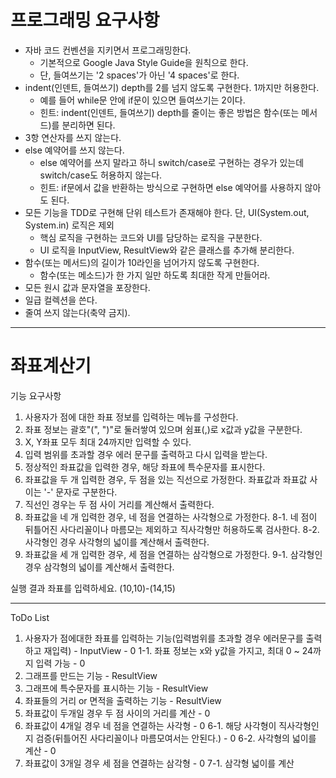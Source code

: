 # 프로그래밍 요구사항
- 자바 코드 컨벤션을 지키면서 프로그래밍한다.
    - 기본적으로 Google Java Style Guide을 원칙으로 한다.
    - 단, 들여쓰기는 '2 spaces'가 아닌 '4 spaces'로 한다.
- indent(인덴트, 들여쓰기) depth를 2를 넘지 않도록 구현한다. 1까지만 허용한다.
    - 예를 들어 while문 안에 if문이 있으면 들여쓰기는 2이다.
    - 힌트: indent(인덴트, 들여쓰기) depth를 줄이는 좋은 방법은 함수(또는 메서드)를 분리하면 된다.
- 3항 연산자를 쓰지 않는다.
- else 예약어를 쓰지 않는다.
    - else 예약어를 쓰지 말라고 하니 switch/case로 구현하는 경우가 있는데 switch/case도 허용하지 않는다.
    - 힌트: if문에서 값을 반환하는 방식으로 구현하면 else 예약어를 사용하지 않아도 된다.
- 모든 기능을 TDD로 구현해 단위 테스트가 존재해야 한다. 단, UI(System.out, System.in) 로직은 제외
    - 핵심 로직을 구현하는 코드와 UI를 담당하는 로직을 구분한다.
    - UI 로직을 InputView, ResultView와 같은 클래스를 추가해 분리한다.
- 함수(또는 메서드)의 길이가 10라인을 넘어가지 않도록 구현한다.
    - 함수(또는 메소드)가 한 가지 일만 하도록 최대한 작게 만들어라.
- 모든 원시 값과 문자열을 포장한다.
- 일급 컬렉션을 쓴다.
- 줄여 쓰지 않는다(축약 금지).

---

# 좌표계산기
기능 요구사항
1. 사용자가 점에 대한 좌표 정보를 입력하는 메뉴를 구성한다.
2. 좌표 정보는 괄호"(", ")"로 둘러쌓여 있으며 쉼표(,)로 x값과 y값을 구분한다.
3. X, Y좌표 모두 최대 24까지만 입력할 수 있다.
4. 입력 범위를 초과할 경우 에러 문구를 출력하고 다시 입력을 받는다.
5. 정상적인 좌표값을 입력한 경우, 해당 좌표에 특수문자를 표시한다.
6. 좌표값을 두 개 입력한 경우, 두 점을 있는 직선으로 가정한다. 좌표값과 좌표값 사이는 '-' 문자로 구분한다.
7. 직선인 경우는 두 점 사이 거리를 계산해서 출력한다.
8. 좌표값을 네 개 입력한 경우, 네 점을 연결하는 사각형으로 가정한다. 
   8-1. 네 점이 뒤틀어진 사다리꼴이나 마름모는 제외하고 직사각형만 허용하도록 검사한다.
   8-2. 사각형인 경우 사각형의 넓이를 계산해서 출력한다.
9. 좌표값을 세 개 입력한 경우, 세 점을 연결하는 삼각형으로 가정한다.
   9-1. 삼각형인 경우 삼각형의 넓이를 계산해서 출력한다.

실행 결과
좌표를 입력하세요.
(10,10)-(14,15)

---

ToDo List
1. 사용자가 점에대한 좌표를 입력하는 기능(입력범위를 초과할 경우 에러문구를 출력하고 재입력) - InputView - 0
   1-1. 좌표 정보는 x와 y값을 가지고, 최대 0 ~ 24까지 입력 가능 - 0
2. 그래프를 만드는 기능 - ResultView
3. 그래프에 특수문자를 표시하는 기능 - ResultView
4. 좌표들의 거리 or 면적을 출력하는 기능 - ResultView
5. 좌표값이 두개일 경우 두 점 사이의 거리를 계산 - 0
6. 좌표값이 4개일 경우 네 점을 연결하는 사각형 - 0
  6-1. 해당 사각형이 직사각형인지 검증(뒤틀어진 사다리꼴이나 마름모여서는 안된다.) - 0
  6-2. 사각형의 넓이를 계산 - 0
7. 좌표값이 3개일 경우 세 점을 연결하는 삼각형 - 0
  7-1. 삼각형 넓이를 계산

